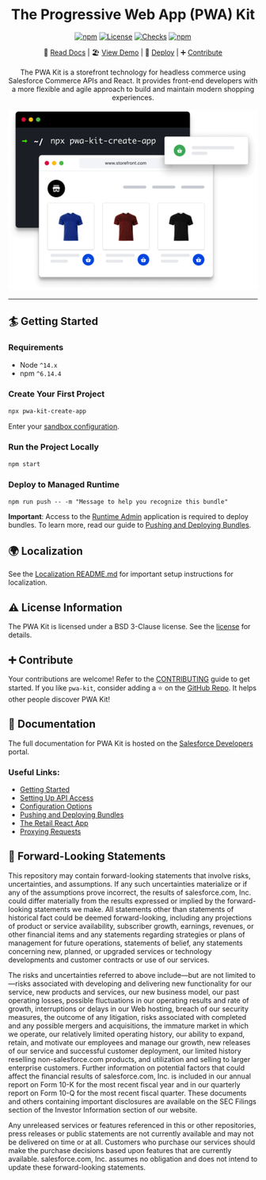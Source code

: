 <div align="center">

<h1>The Progressive Web App (PWA) Kit</h1>

[![npm](https://img.shields.io/npm/v/pwa-kit-react-sdk.svg)](https://www.npmjs.com/package/pwa-kit-react-sdk)
[![License](https://img.shields.io/github/license/SalesforceCommerceCloud/pwa-kit.svg)](https://github.com/SalesforceCommerceCloud/pwa-kit/blob/master/LICENSE)
[![Checks](https://img.shields.io/github/checks-status/SalesforceCommerceCloud/pwa-kit/develop.svg)](https://github.com/SalesforceCommerceCloud/pwa-kit)
[![npm](https://img.shields.io/npm/dm/pwa-kit-react-sdk.svg)](https://www.npmjs.com/package/pwa-kit-react-sdk)

</div>

<div align="center">

📖 [Read Docs](https://sfdc.co/pwa-kit) |
🏖️ [View Demo](https://pwa-kit.mobify-storefront.com/) |
🚀 [Deploy](https://runtime.commercecloud.com/) |
➕ [Contribute](https://github.com/SalesforceCommerceCloud/pwa-kit/blob/develop/CONTRIBUTING.md)
<br /><br />
The PWA Kit is a storefront technology for headless commerce using Salesforce Commerce APIs and React. It provides front-end developers with a more flexible and agile approach to build and maintain modern shopping experiences.
<br/><br/>
<img alt="pwa-kit banner" src="https://raw.githubusercontent.com/SalesforceCommerceCloud/pwa-kit/develop/packages/template-retail-react-app/app/static/img/hero.png" style="width: 700px; height:auto;">

</div>

---

## 🏄 Getting Started

### Requirements

-   Node `^14.x`
-   npm `^6.14.4`

### Create Your First Project

```bash
npx pwa-kit-create-app
```

Enter your [sandbox configuration](https://developer.salesforce.com/docs/commerce/pwa-kit-managed-runtime/guide/getting-started.html#new-project).

### Run the Project Locally

```bash
npm start
```

### Deploy to Managed Runtime

```
npm run push -- -m "Message to help you recognize this bundle"
```

**Important**: Access to the [Runtime Admin](https://runtime.commercecloud.com/) application is required to deploy bundles. To learn more, read our guide to [Pushing and Deploying Bundles](https://developer.salesforce.com/docs/commerce/pwa-kit-managed-runtime/guide/pushing-and-deploying-bundles.html).

## 🌍 Localization

See the [Localization README.md](./packages/template-retail-react-app/app/translations/README.md) for important setup instructions for localization.

## ⚠️ License Information

The PWA Kit is licensed under a BSD 3-Clause license. See the [license](./LICENSE) for details.

## ➕ Contribute

Your contributions are welcome! Refer to the [CONTRIBUTING](./CONTRIBUTING.md) guide to get started. If you like `pwa-kit`, consider adding a ⭐ on the [GitHub Repo](https://github.com/SalesforceCommerceCloud/pwa-kit/). It helps other people discover PWA Kit!

## 📖 Documentation

The full documentation for PWA Kit is hosted on the [Salesforce Developers](https://developer.salesforce.com/docs/commerce/pwa-kit-managed-runtime/overview) portal.

### Useful Links:

-   [Getting Started](https://developer.salesforce.com/docs/commerce/pwa-kit-managed-runtime/guide/getting-started.html)
-   [Setting Up API Access](https://developer.salesforce.com/docs/commerce/pwa-kit-managed-runtime/guide/setting-up-api-access.html)
-   [Configuration Options](https://developer.salesforce.com/docs/commerce/pwa-kit-managed-runtime/guide/configuration-options.html)
-   [Pushing and Deploying Bundles](https://developer.salesforce.com/docs/commerce/pwa-kit-managed-runtime/guide/pushing-and-deploying-bundles.html)
-   [The Retail React App](https://developer.salesforce.com/docs/commerce/pwa-kit-managed-runtime/guide/retail-react-app.html)
-   [Proxying Requests](https://developer.salesforce.com/docs/commerce/pwa-kit-managed-runtime/guide/proxying-requests.html)

## 🔮 Forward-Looking Statements

This repository may contain forward-looking statements that involve risks, uncertainties, and assumptions. If any such uncertainties materialize or if any of the assumptions prove incorrect, the results of salesforce.com, Inc. could differ materially from the results expressed or implied by the forward-looking statements we make. All statements other than statements of historical fact could be deemed forward-looking, including any projections of product or service availability, subscriber growth, earnings, revenues, or other financial items and any statements regarding strategies or plans of management for future operations, statements of belief, any statements concerning new, planned, or upgraded services or technology developments and customer contracts or use of our services.

The risks and uncertainties referred to above include—but are not limited to—risks associated with developing and delivering new functionality for our service, new products and services, our new business model, our past operating losses, possible fluctuations in our operating results and rate of growth, interruptions or delays in our Web hosting, breach of our security measures, the outcome of any litigation, risks associated with completed and any possible mergers and acquisitions, the immature market in which we operate, our relatively limited operating history, our ability to expand, retain, and motivate our employees and manage our growth, new releases of our service and successful customer deployment, our limited history reselling non-salesforce.com products, and utilization and selling to larger enterprise customers. Further information on potential factors that could affect the financial results of salesforce.com, Inc. is included in our annual report on Form 10-K for the most recent fiscal year and in our quarterly report on Form 10-Q for the most recent fiscal quarter. These documents and others containing important disclosures are available on the SEC Filings section of the Investor Information section of our website.

Any unreleased services or features referenced in this or other repositories, press releases or public statements are not currently available and may not be delivered on time or at all. Customers who purchase our services should make the purchase decisions based upon features that are currently available. salesforce.com, Inc. assumes no obligation and does not intend to update these forward-looking statements.
